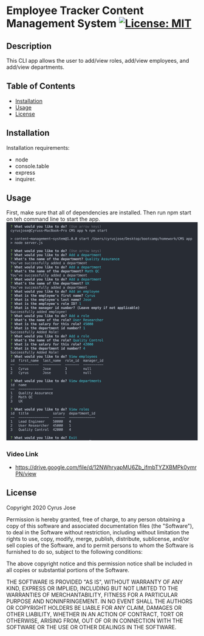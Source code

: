  # Employee Tracker Content Management System   [![License: MIT](https://img.shields.io/badge/License-MIT-yellow.svg)](https://opensource.org/licenses/MIT)
 ## Description
 This CLI app allows the user to add/view roles, add/view employees, and add/view departments.
 ## Table of Contents
 <!--ts-->
  * [Installation](#Installation)
  * [Usage](#Usage)
  * [License](#License)
 <!--te-->
 ## Installation
 Installation requirements: 
 * node
 * console.table
 * express
 * inquirer.
 ## Usage
 First, make sure that all of dependencies are installed. Then run npm start on teh command line to start the app.
 <img src = "./assets/images/Screen Shot 2020-08-03 at 5.58.07 PM.png">

 ### Video Link
 * https://drive.google.com/file/d/12NWhryapMU6Zb_ifmbTYZXBMPk0ymrPN/view
 ## License

 Copyright 2020 Cyrus Jose

Permission is hereby granted, free of charge, to any person obtaining a copy of this software and associated documentation files (the "Software"), to deal in the Software without restriction, including without limitation the rights to use, copy, modify, merge, publish, distribute, sublicense, and/or sell copies of the Software, and to permit persons to whom the Software is furnished to do so, subject to the following conditions:

The above copyright notice and this permission notice shall be included in all copies or substantial portions of the Software.

THE SOFTWARE IS PROVIDED "AS IS", WITHOUT WARRANTY OF ANY KIND, EXPRESS OR IMPLIED, INCLUDING BUT NOT LIMITED TO THE WARRANTIES OF MERCHANTABILITY, FITNESS FOR A PARTICULAR PURPOSE AND NONINFRINGEMENT. IN NO EVENT SHALL THE AUTHORS OR COPYRIGHT HOLDERS BE LIABLE FOR ANY CLAIM, DAMAGES OR OTHER LIABILITY, WHETHER IN AN ACTION OF CONTRACT, TORT OR OTHERWISE, ARISING FROM, OUT OF OR IN CONNECTION WITH THE SOFTWARE OR THE USE OR OTHER DEALINGS IN THE SOFTWARE.
 